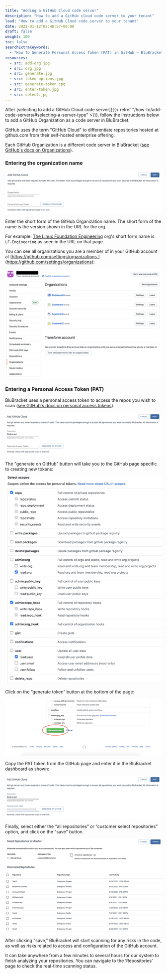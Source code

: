 ```yaml
---
title: "Adding a GitHub Cloud code server"
description: "How to add a GitHub cloud code server to your tenant"
lead: "How to add a GitHub Cloud code server to your tenant"
date: 2022-01-12T02:48:57+00:00
draft: false
weight: 100
toc: false
searchExtraKeywords:
  - "How To Generate Personal Access Token (PAT) in GitHub – BluBracket"
resources:
  - src: add-org.jpg
  - src: org.jpg
  - src: generate.jpg
  - src: token-options.jpg
  - src: generate-token.jpg
  - src: enter-token.jpg
  - src: select.jpg
---
```


After [selecting to add a GitHub Cloud code server]({{< relref "/how-to/add-code-servers/#selecting-a-server-type" >}}), follow the instructions below to add a GitHub Organization as a code server in BluBracket.

GitHub uses the term "GitHub Cloud" to differentiate repositories hosted at github.com from their self-hosted enterprise offering.

Each GitHub Organization is a different code server in BluBracket ([see GitHub's docs on Organizations](https://docs.github.com/en/organizations/collaborating-with-groups-in-organizations/about-organizations)).

### Entering the organization name

![Add token Screenshot](add-org.jpg)

Enter the short form of the GitHub Organization name. The short form of the name is the version shown in the URL for the org.

For example: [The Linux Foundation Engineering](https://github.com/LF-Engineering) org's short form name is `LF-Engineering` as seen in the URL on that page.

You can see all organizations you are a member of in your GitHub account at [https://github.com/settings/organizations.](https://github.com/settings/organizations):

![Viewing orgs in GitHub](org.jpg)

### Entering a Personal Access Token (PAT)

BluBracket uses a personal access token to access the repos you wish to scan ([see GitHub's docs on personal access tokens](https://docs.github.com/en/authentication/keeping-your-account-and-data-secure/creating-a-personal-access-token)).

![generate on github Screenshot](generate.jpg)

The "generate on GitHub" button will take you to the GitHub page specific to creating new tokens:

![token options screenshot](token-options.jpg)

Click on the “generate token” button at the bottom of the page:

![generate token screenshot](generate-token.jpg)

Copy the PAT token from the GitHub page and enter it in the BluBracket dashboard as shown:

![enter token screenshot](enter-token.jpg)

Finally, select either the “all repositories” or “customer select repositories” option, and click on the "save" button.

![select screenshot](select.jpg)

After clicking "save," BluBracket will start scanning for any risks in the code, as well as risks related to access and configuration of the GitHub account.

It can take anywhere from a few minutes to several hours for our system to finish analyzing your repositories. You can navigate to the ‘Repositories’ page to check the real-time scanning status.
